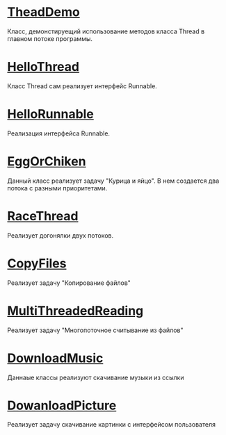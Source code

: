 # <a href="https://github.com/deznod/TheadDemo/blob/master/src/ThreadDemo/CurrentTheradDemo.java">TheadDemo</a>
Класс, демонстируещий использование методов класса Thread в главном потоке программы.
# <a href="https://github.com/deznod/TheadDemo/blob/master/src/hellothread/HelloThread.java">HelloThread</a>
Класс Thread сам реализует интерфейс Runnable.
# <a href="https://github.com/deznod/TheadDemo/blob/master/src/HelloRunnble/HelloRunnble.java">HelloRunnable</a>
Реализация интерфейса Runnable.
# <a href="https://github.com/deznod/TheadDemo/tree/master/src/eggOrChiken">EggOrChiken</a>
Данный класс реализует задачу "Курица и яйцо". В нем создается два потока с разными приоритетами.
# <a href="https://github.com/deznod/TheadDemo/tree/master/src/raceThread"> RaceThread</a>
Реализует догонялки двух потоков.
# <a href="https://github.com/deznod/TheadDemo/tree/master/src/copyFiles">CopyFiles</a>
Реализует задачу "Копирование файлов"
# <a href="https://github.com/deznod/TheadDemo/tree/master/src/MultiThreadedReading">MultiThreadedReading</a>
Реализует задачу "Многопоточное считывание из файлов"
# <a href="https://github.com/deznod/TheadDemo/tree/master/src/downloadMusic">DownloadMusic</a>
Даннаые классы реализуют скачивание музыки из ссылки
# <a href="https://github.com/deznod/TheadDemo/tree/master/src/DowanloadPicture">DowanloadPicture</a>
Реализует задачу скачивание картинки с интерфейсом пользователя
